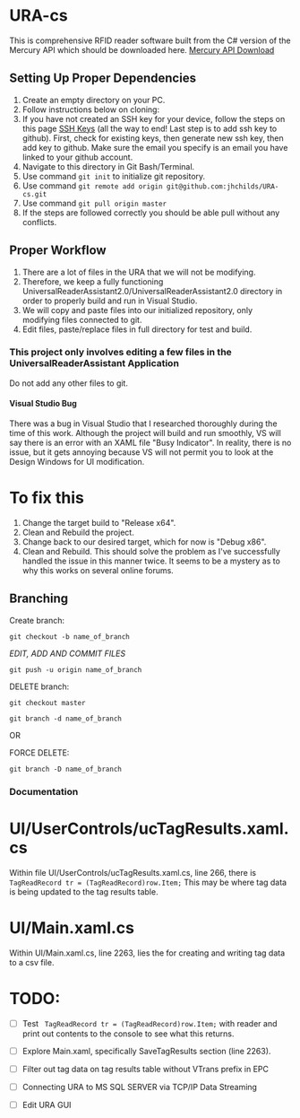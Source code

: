 # URA-cs
This is comprehensive RFID reader software built from the C# version of the Mercury API which should be downloaded here. 
[Mercury API Download](https://www.jadaktech.com/documentation/rfid/mercuryapi/)
## Setting Up Proper Dependencies

1. Create an empty directory on your PC.
2. Follow instructions below on cloning:
3. If you have not created an SSH key for your device, follow the steps on this page [SSH Keys](https://help.github.com/articles/checking-for-existing-ssh-keys/) (all the way to end! Last step is to add ssh key to github). First, check for existing keys, then generate new ssh key, then add key to github. Make sure the email you specify is an email you have linked to your github account. 
4. Navigate to this directory in Git Bash/Terminal.
5. Use command `git init` to initialize git repository.
6. Use command `git remote add origin git@github.com:jhchilds/URA-cs.git` 
7. Use command `git pull origin master`
8. If the steps are followed correctly you should be able pull without any conflicts.

## Proper Workflow
1. There are a lot of files in the URA that we will not be modifying. 
2. Therefore, we keep a fully functioning UniversalReaderAssistant2.0/UniversalReaderAssistant2.0 directory in order to properly build and run in Visual Studio. 
3. We will copy and paste files into our initialized repository, only modifying files connected to git.
4. Edit files, paste/replace files in full directory for test and build. 


### This project only involves editing a few files in the UniversalReaderAssistant Application
Do not add any other files to git. 

#### Visual Studio Bug 
There was a bug in Visual Studio that I researched thoroughly during the time of this work. Although the project will build and run smoothly, VS will say there is an error with an XAML file "Busy Indicator". In reality, there is no issue, but it gets annoying because VS will not permit you to look at the Design Windows for UI modification.
# To fix this
1. Change the target build to  "Release x64". 
2. Clean and Rebuild the project. 
3. Change back to our desired target, which for now is "Debug x86". 
4. Clean and Rebuild. 
This should solve the problem as I've successfully handled the issue in this manner twice. It seems to be a mystery as to why this works on several online forums.

## Branching

Create branch:
```
git checkout -b name_of_branch
```

*EDIT, ADD AND COMMIT FILES*
```
git push -u origin name_of_branch
```

DELETE branch:
```
git checkout master

git branch -d name_of_branch
```

OR 

FORCE DELETE:
```
git branch -D name_of_branch
```

### Documentation

# UI/UserControls/ucTagResults.xaml.cs
Within file UI/UserControls/ucTagResults.xaml.cs, line 266, there is `TagReadRecord tr = (TagReadRecord)row.Item;` This may be where tag data is being updated to the tag results table. 

# UI/Main.xaml.cs
Within UI/Main.xaml.cs, line 2263, lies the for creating and writing tag data to a csv file. 

# TODO:
- [ ] Test ` TagReadRecord tr = (TagReadRecord)row.Item;` with reader and print out contents to the console to see what this returns.

- [ ] Explore Main.xaml, specifically SaveTagResults section (line 2263). 

- [ ] Filter out tag data on tag results table without VTrans prefix in EPC

- [ ] Connecting URA to MS SQL SERVER via TCP/IP Data Streaming

- [ ] Edit URA GUI 






